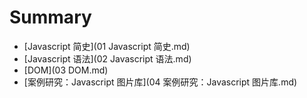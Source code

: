 # Summary

* [Javascript 简史](01 Javascript 简史.md)
* [Javascript 语法](02 Javascript 语法.md)
* [DOM](03 DOM.md)
* [案例研究：Javascript 图片库](04 案例研究：Javascript 图片库.md)
